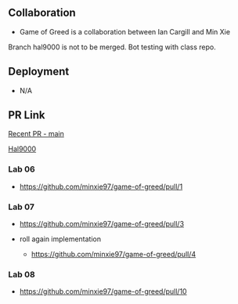 ## Collaboration

* Game of Greed is a collaboration between Ian Cargill and Min Xie

Branch hal9000 is not to be merged. Bot testing with class repo.
## Deployment

* N/A

## PR Link

[Recent PR - main ](https://github.com/minxie97/game-of-greed/pull/16)

[Hal9000](https://github.com/minxie97/game-of-greed/pull/16)
### Lab 06

* https://github.com/minxie97/game-of-greed/pull/1

### Lab 07

* https://github.com/minxie97/game-of-greed/pull/3

* roll again implementation
  * https://github.com/minxie97/game-of-greed/pull/4

### Lab 08

* https://github.com/minxie97/game-of-greed/pull/10
